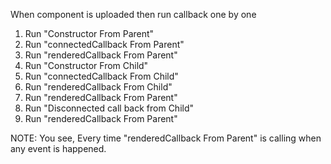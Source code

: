 When component is uploaded then run callback one by one
1. Run "Constructor From Parent"
2. Run "connectedCallback From Parent"
3. Run "renderedCallback From Parent"
4. Run "Constructor From Child"
5. Run "connectedCallback From Child"
6. Run "renderedCallback From Child"
7. Run "renderedCallback From Parent"
8. Run "Disconnected call back from Child"
9. Run "renderedCallback From Parent"

NOTE: You see, Every time "renderedCallback From Parent" is calling when any event is happened.
